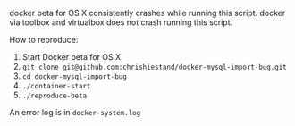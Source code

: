 
docker beta for OS X consistently crashes while running this script. docker via toolbox and virtualbox does not crash running this script.

How to reproduce:

1. Start Docker beta for OS X
2. `git clone git@github.com:chrishiestand/docker-mysql-import-bug.git`
3. `cd docker-mysql-import-bug`
4. `./container-start`
5. `./reproduce-beta`

An error log is in `docker-system.log`
